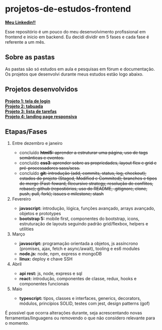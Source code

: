 # projetos-de-estudos-frontend

<a href="https://www.linkedin.com/in/gilmar-carlos97/"><b>Meu Linkedin!!</b></a>

Esse repositório é um pouco do meu desenvolvimento profissional em frontend e inicio em backend. Eu decidi dividir em 5 fases e cada fase é referente a um mês.


<h2>Sobre as pastas</h2>
<p>As pastas são só estudos em aula e pesquisas em fórum e documentação. Os projetos que desenvolvi durante meus estudos estão logo abaixo.</p>

<h2>Projetos desenvolvidos</h2>
<a href="https://gilmarcarlos-developer.github.io/tela-de-login-1/"><b>Projeto 1: tela de login</b></a>
</br>
<a href="https://gilmarcarlos-developer.github.io/tabuada-1/"><b>Projeto 2: tabuada</b></a>
</br>
<a href="https://gilmarcarlos-developer.github.io/lista-de-tarefas-1/"><b>Projeto 3: lista de tarefas</b></a>
</br>
<a href="https://gilmarcarlos-developer.github.io/landing-page-responsiva-1/"><b>Projeto 4: landing page responsiva</b></a>

<h2>Etapas/Fases</h2>
<ol>
    <li>Entre dezembro e janeiro</li>
    <ul>
        <li>concluído <s><b>html5:</b> aprender a estruturar uma página, uso de tags semânticas e eventos.</s></li>
        <li>concluído <s><b>css3</b>: aprender sobre as propriedades, layout flex e grid e pré-processadores sass/scss.</s></li>
        <li>concluído <s><b>git</b>: introdução (add, commits, status, log, checkout); estados do projeto (Staged, Modified e Commited); branches e tipos de merge (Fast-foward, Recursive strategy, resolução de conflitos, rebase); github (repostiórios, uso do README, .gitignore, clone, push, pull, fork); issues e milestone; stash</s></li>
    </ul>
    <li>Fevereiro</li>
    <ul>
        <li><b>javascript:</b> introdução, lógica, funções avançado, arrays avançado, objetos e prototypes</li>
        <li><b>bootstrap 5:</b> mobile first, componentes do bootstrap, icons, estruturação de layouts seguindo padrão grid/flexbox, helpers e utilities</li>
    </ul>
    <li>Março</li>
    <ul>
        <li><b>javascript:</b> programação orientada a objetos, js assíncrono (promises, ajax, fetch e async/await), tooling e es6 modules</li>
        <li><b>node.js:</b> node, npm, express e mongoDB</li>
        <li><b>linux:</b> deploy e chave SSH</li>
    </ul>
    <li>Abril</li>
    <ul>
        <li><b>api rest:</b> js, node, express e sql</li>
        <li><b>react:</b> introdução, componentes de classe, redux, hooks e componentes funcionais </li>
    </ul>
    <li>Maio</li>
    <ul>
        <li><b>typescript:</b> tipos, classes e interfaces, generics, decorators, módulos, princípios SOLID, testes com jest, design patterns (gof)</li>
    </ul>
</ol>

<p>É possível que ocorra alterações durante, seja acrescentando novas ferramentas/linguagens ou removendo o que não considero relevante para o momento.</p>
